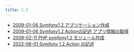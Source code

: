 ```yaml
---
title: 1.2
---
```



- [2009-01-06 Symfony1.2 アプリケーション作成](./../../../../../d/2009/01/06/Symfony1.2_アプリケーション作成.md)
- [2009-01-06 Symfony1.2 Actionの記述 アプリ情報の取得](./../../../../../d/2009/01/06/Symfony1.2_Actionの記述_アプリ情報の取得.md)
- [2009-02-11 PHP symfony1.2 モジュール作成](./../../../../../d/2009/02/11/PHP_symfony1.2_モジュール作成.md)
- [2022-06-01 Symfony 1.2 Action の記述](./../../../../../d/2009/01/06/Symfony_1.2_Action_の記述.md)




